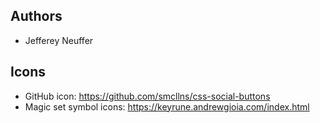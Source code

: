 ## Authors
 - Jefferey Neuffer

## Icons
 - GitHub icon: https://github.com/smcllns/css-social-buttons
 - Magic set symbol icons: https://keyrune.andrewgioia.com/index.html